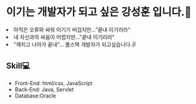 # 이기는 개발자가 되고 싶은 강성훈 입니다.🤭
  <li>아직은 오류와 싸워 이기기 버겁지만..."끝내 이기리라" </li>
  <li>내 자신과의 싸움이 어렵지만..."끝내 이기리라" </li>
  <li>"깨치고 나아가 끝내"... 풀스택 개발자가 되고싶습니다.✌️</li>
  
## Skill💻
<ul>
  <li>Front-End: html/css, JavaScript</li>
  <li>Back-End: Java, Servlet</li>
  <li>Database:Oracle</li>
</ul>

